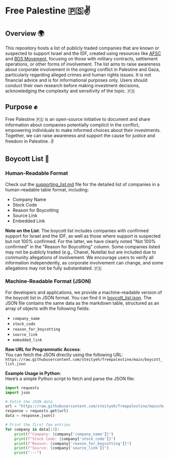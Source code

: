 # Free Palestine 🇵🇸✌️

## Overview 🌍

This repository hosts a list of publicly traded companies that are known or suspected to support Israel and the IDF, created using resources like [AFSC](https://afsc.org/gaza-genocide-companies) and [BDS Movement](https://bdsmovement.net/Act-Now-Against-These-Companies-Profiting-From-Genocide), focusing on those with military contracts, settlement operations, or other forms of involvement. The list aims to raise awareness about corporate involvement in the ongoing conflict in Palestine and Gaza, particularly regarding alleged crimes and human rights issues. It is not financial advice and is for informational purposes only. Users should conduct their own research before making investment decisions, acknowledging the complexity and sensitivity of the topic. 🇵🇸

## Purpose ✊

Free Palestine 🇵🇸 is an open-source initiative to document and share information about companies potentially complicit in the conflict, empowering individuals to make informed choices about their investments. Together, we can raise awareness and support the cause for justice and freedom in Palestine. ✌️

## Boycott List 📜

### Human-Readable Format
Check out the [supporting_list.md](supporting_list.md) file for the detailed list of companies in a human-readable table format, including:
- Company Name
- Stock Code
- Reason for Boycotting
- Source Link
- Embedded Link

**Note on the List**: The boycott list includes companies with confirmed support for Israel and the IDF, as well as those where support is suspected but not 100% confirmed. For the latter, we have clearly noted "Not 100% confirmed" in the "Reason for Boycotting" column. Some companies listed may not be publicly traded (e.g., Chanel, Nutella) but are included due to community allegations of involvement. We encourage users to verify all information independently, as corporate involvement can change, and some allegations may not be fully substantiated. 🇵🇸

### Machine-Readable Format (JSON)
For developers and applications, we provide a machine-readable version of the boycott list in JSON format. You can find it in [boycott_list.json](boycott_list.json). The JSON file contains the same data as the markdown table, structured as an array of objects with the following fields:
- `company_name`
- `stock_code`
- `reason_for_boycotting`
- `source_link`
- `embedded_link`

**Raw URL for Programmatic Access**:  
You can fetch the JSON directly using the following URL:  
`https://raw.githubusercontent.com/steityeh/freepalestine/main/boycott_list.json`

**Example Usage in Python**:  
Here’s a simple Python script to fetch and parse the JSON file:

```python
import requests
import json

# Fetch the JSON data
url = "https://raw.githubusercontent.com/steityeh/freepalestine/main/boycott_list.json"
response = requests.get(url)
data = response.json()

# Print the first few entries
for company in data[:3]:
    print(f"Company: {company['company_name']}")
    print(f"Stock Code: {company['stock_code']}")
    print(f"Reason: {company['reason_for_boycotting']}")
    print(f"Source: {company['source_link']}")
    print("---")
